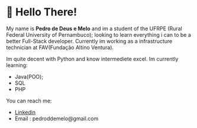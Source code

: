 <h1>👋 Hello There!</h1>

My name is <b>Pedro de Deus e Melo</b> and im a student of the UFRPE (Rural Federal University of Pernambuco); looking to learn everything i can to be a better Full-Stack developer.
Currently im working as a infrastructure technician at FAV(Fundação Altino Ventura).

Im quite decent with Python and know intermediete excel. Im currently learning:
<ul>
  <li>Java(POO);</li>
  <li>SQL</li>
  <li>PHP</li>
</ul>
You can reach me:
<ul>
  <li>
    <a href="https://www.linkedin.com/in/pedro-melo-22b4a1235/">Linkedin</a>
  </li>
  <li>Email : pedroddemelo@gmail.com</li>
</ul>
